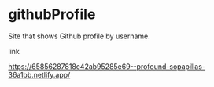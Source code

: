 # githubProfile
Site that shows Github profile by username.

link 

https://65856287818c42ab95285e69--profound-sopapillas-36a1bb.netlify.app/
